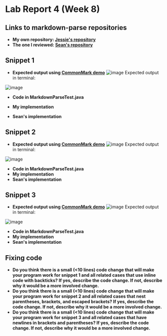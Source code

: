# Lab Report 4 (Week 8)

## Links to markdown-parse repositories
* **My own repository: [Jessie's repository](https://github.com/ouyangca/markdown-parse)**
* **The one I reviewed: [Sean's repository](https://github.com/5ean-github/markdown-parse)**

## Snippet 1
* **Expected output using [CommonMark demo](https://spec.commonmark.org/dingus/)**
![image](https://user-images.githubusercontent.com/51312196/155672226-dbc5c11a-1cc1-4f3d-8236-0f94d0226207.png)
Expected output in terminal:

![image](https://user-images.githubusercontent.com/51312196/155676639-f7be66c7-d3e1-4e3d-9ed0-5852e435a3b9.png)

* **Code in MarkdownParseTest.java**

* **My implementation**
* **Sean's implementation**
## Snippet 2
* **Expected output using [CommonMark demo](https://spec.commonmark.org/dingus/)**
![image](https://user-images.githubusercontent.com/51312196/155677987-ed6d038b-fa1a-441c-bfce-23b1e61b13a9.png)
Expected output in terminal:

![image](https://user-images.githubusercontent.com/51312196/155677903-df650216-13b5-41a4-a0d5-7922d9eff2e9.png)

* **Code in MarkdownParseTest.java**
* **My implementation**
* **Sean's implementation**
## Snippet 3
* **Expected output using [CommonMark demo](https://spec.commonmark.org/dingus/)**
![image](https://user-images.githubusercontent.com/51312196/155678515-a1b4bf48-a7c2-4739-bb56-1c62d8aaf817.png)
Expected output in terminal:

![image](https://user-images.githubusercontent.com/51312196/155678670-f2f23ba3-a84d-4c8a-89ef-c6802af9c628.png)

* **Code in MarkdownParseTest.java**
* **My implementation**
* **Sean's implementation**
## Fixing code
* **Do you think there is a small (<10 lines) code change that will make your program work for snippet 1 and all related cases that use inline code with backticks? If yes, describe the code change. If not, describe why it would be a more involved change.**
* **Do you think there is a small (<10 lines) code change that will make your program work for snippet 2 and all related cases that nest parentheses, brackets, and escaped brackets? If yes, describe the code change. If not, describe why it would be a more involved change.**
* **Do you think there is a small (<10 lines) code change that will make your program work for snippet 3 and all related cases that have newlines in brackets and parentheses? If yes, describe the code change. If not, describe why it would be a more involved change.**

